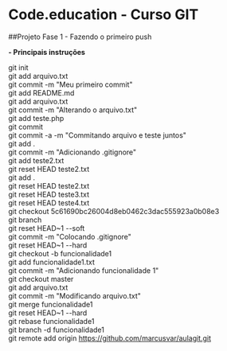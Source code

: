 # Code.education - Curso GIT

##Projeto Fase 1 - Fazendo o primeiro push

**- Principais instruções**

git init<br />
git add arquivo.txt<br />
git commit -m "Meu primeiro commit"<br />
git add README.md<br />
git add arquivo.txt<br />
git commit -m "Alterando o arquivo.txt"<br />
git add teste.php<br />
git commit<br />
git commit -a -m "Commitando arquivo e teste juntos"<br />
git add .<br />
git commit -m "Adicionando .gitignore"<br />
git add teste2.txt<br />
git reset HEAD teste2.txt<br />
git add .<br />
git reset HEAD teste2.txt<br />
git reset HEAD teste3.txt<br />
git reset HEAD teste4.txt<br />
git checkout 5c61690bc26004d8eb0462c3dac555923a0b08e3<br />
git branch<br />
git reset HEAD~1 --soft<br />
git commit -m "Colocando .gitignore"<br />
git reset HEAD~1 --hard<br />
git checkout -b funcionalidade1<br />
git add funcionalidade1.txt<br />
git commit -m "Adicionando funcionalidade 1"<br />
git checkout master<br />
git add arquivo.txt<br />
git commit -m "Modificando arquivo.txt"<br />
git merge funcionalidade1<br />
git reset HEAD~1 --hard<br />
git rebase funcionalidade1<br />
git branch -d funcionalidade1<br />
git remote add origin https://github.com/marcusvar/aulagit.git<br />

